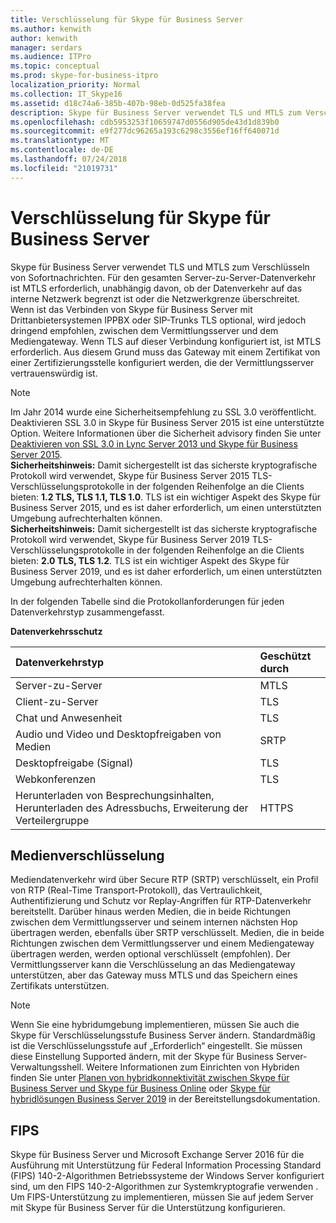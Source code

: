 ```yaml
---
title: Verschlüsselung für Skype für Business Server
ms.author: kenwith
author: kenwith
manager: serdars
ms.audience: ITPro
ms.topic: conceptual
ms.prod: skype-for-business-itpro
localization_priority: Normal
ms.collection: IT_Skype16
ms.assetid: d18c74a6-385b-407b-98eb-0d525fa38fea
description: Skype für Business Server verwendet TLS und MTLS zum Verschlüsseln von Sofortnachrichten. Für den gesamten Server-zu-Server-Datenverkehr ist MTLS erforderlich, unabhängig davon, ob der Datenverkehr auf das interne Netzwerk begrenzt ist oder die Netzwerkgrenze überschreitet. Wenn ist das Verbinden von Skype für Business Server mit 3. Partei IPPBX Systemen oder SIP-Trunks TLS optional, wird jedoch dringend empfohlen, zwischen dem Vermittlungsserver und dem Mediengateway. Wenn TLS auf dieser Verbindung konfiguriert ist, ist MTLS erforderlich. Aus diesem Grund muss das Gateway mit einem Zertifikat von einer Zertifizierungsstelle konfiguriert werden, die der Vermittlungsserver vertrauenswürdig ist.
ms.openlocfilehash: cdb5953253f10659747d0556d905de43d1d839b0
ms.sourcegitcommit: e9f277dc96265a193c6298c3556ef16ff640071d
ms.translationtype: MT
ms.contentlocale: de-DE
ms.lasthandoff: 07/24/2018
ms.locfileid: "21019731"
---
```

# <a name="encryption-for-skype-for-business-server"></a>Verschlüsselung für Skype für Business Server
 
Skype für Business Server verwendet TLS und MTLS zum Verschlüsseln von Sofortnachrichten. Für den gesamten Server-zu-Server-Datenverkehr ist MTLS erforderlich, unabhängig davon, ob der Datenverkehr auf das interne Netzwerk begrenzt ist oder die Netzwerkgrenze überschreitet. Wenn ist das Verbinden von Skype für Business Server mit Drittanbietersystemen IPPBX oder SIP-Trunks TLS optional, wird jedoch dringend empfohlen, zwischen dem Vermittlungsserver und dem Mediengateway. Wenn TLS auf dieser Verbindung konfiguriert ist, ist MTLS erforderlich. Aus diesem Grund muss das Gateway mit einem Zertifikat von einer Zertifizierungsstelle konfiguriert werden, die der Vermittlungsserver vertrauenswürdig ist.
  
> [!NOTE]
> Im Jahr 2014 wurde eine Sicherheitsempfehlung zu SSL 3.0 veröffentlicht. Deaktivieren SSL 3.0 in Skype für Business Server 2015 ist eine unterstützte Option. Weitere Informationen über die Sicherheit advisory finden Sie unter [Deaktivieren von SSL 3.0 in Lync Server 2013 und Skype für Business Server 2015](https://blogs.technet.microsoft.com/uclobby/2014/10/22/disabling-ssl-3-0-in-lync-server-2013/).<br/>
**Sicherheitshinweis:** Damit sichergestellt ist das sicherste kryptografische Protokoll wird verwendet, Skype für Business Server 2015 TLS-Verschlüsselungsprotokolle in der folgenden Reihenfolge an die Clients bieten: **1.2 TLS, TLS 1.1, TLS 1.0**. TLS ist ein wichtiger Aspekt des Skype für Business Server 2015, und es ist daher erforderlich, um einen unterstützten Umgebung aufrechterhalten können.<br/>
**Sicherheitshinweis:** Damit sichergestellt ist das sicherste kryptografische Protokoll wird verwendet, Skype für Business Server 2019 TLS-Verschlüsselungsprotokolle in der folgenden Reihenfolge an die Clients bieten: **2.0 TLS, TLS 1.2**. TLS ist ein wichtiger Aspekt des Skype für Business Server 2019, und es ist daher erforderlich, um einen unterstützten Umgebung aufrechterhalten können. 
  
In der folgenden Tabelle sind die Protokollanforderungen für jeden Datenverkehrstyp zusammengefasst. 
  
**Datenverkehrsschutz**

|**Datenverkehrstyp**|**Geschützt durch**|
|:-----|:-----|
|Server-zu-Server  <br/> |MTLS  <br/> |
|Client-zu-Server  <br/> |TLS  <br/> |
|Chat und Anwesenheit  <br/> |TLS  <br/> |
|Audio und Video und Desktopfreigaben von Medien  <br/> |SRTP  <br/> |
|Desktopfreigabe (Signal)  <br/> |TLS  <br/> |
|Webkonferenzen  <br/> |TLS  <br/> |
|Herunterladen von Besprechungsinhalten, Herunterladen des Adressbuchs, Erweiterung der Verteilergruppe  <br/> |HTTPS  <br/> |
   
## <a name="media-encryption"></a>Medienverschlüsselung

Mediendatenverkehr wird über Secure RTP (SRTP) verschlüsselt, ein Profil von RTP (Real-Time Transport-Protokoll), das Vertraulichkeit, Authentifizierung und Schutz vor Replay-Angriffen für RTP-Datenverkehr bereitstellt. Darüber hinaus werden Medien, die in beide Richtungen zwischen dem Vermittlungsserver und seinem internen nächsten Hop übertragen werden, ebenfalls über SRTP verschlüsselt. Medien, die in beide Richtungen zwischen dem Vermittlungsserver und einem Mediengateway übertragen werden, werden optional verschlüsselt (empfohlen). Der Vermittlungsserver kann die Verschlüsselung an das Mediengateway unterstützen, aber das Gateway muss MTLS und das Speichern eines Zertifikats unterstützen.
  
> [!NOTE]
> Wenn Sie eine hybridumgebung implementieren, müssen Sie auch die Skype für Verschlüsselungsstufe Business Server ändern. Standardmäßig ist die Verschlüsselungsstufe auf „Erforderlich“ eingestellt. Sie müssen diese Einstellung Supported ändern, mit der Skype für Business Server-Verwaltungsshell. Weitere Informationen zum Einrichten von Hybriden finden Sie unter [Planen von hybridkonnektivität zwischen Skype für Business Server und Skype für Business Online](../../skype-for-business-hybrid-solutions/plan-hybrid-connectivity.md) oder [Skype für hybridlösungen Business Server 2019](../../../SfBServer2019/hybrid/hybrid-solutions.md) in der Bereitstellungsdokumentation.
  
## <a name="fips"></a>FIPS

Skype für Business Server und Microsoft Exchange Server 2016 für die Ausführung mit Unterstützung für Federal Information Processing Standard (FIPS) 140-2-Algorithmen Betriebssysteme der Windows Server konfiguriert sind, um den FIPS 140-2-Algorithmen zur Systemkryptografie verwenden . Um FIPS-Unterstützung zu implementieren, müssen Sie auf jedem Server mit Skype für Business Server für die Unterstützung konfigurieren.
  

